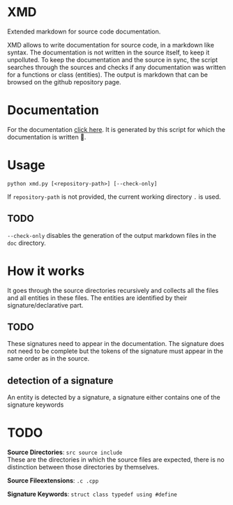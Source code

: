 # XMD
Extended markdown for source code documentation.

XMD allows to write documentation for source code, in a markdown like syntax.
The documentation is not written in the source itself, to keep it unpolluted.
To keep the documentation and the source in sync, the script searches through
the sources and checks if any documentation was written for a functions or class (entities).
The output is markdown that can be browsed on the github repository page.

# Documentation
For the documentation [click here](doc/table.md). It is generated by this script for which the documentation is written :exploding_head:.

# Usage
`python xmd.py [<repository-path>] [--check-only]`

If `repository-path` is not provided, the current working directory `.` is used.
## TODO
`--check-only` disables the generation of the output markdown files in the `doc` directory.

# How it works

It goes through the source directories recursively and collects all the files and
all entities in these files. The entities are identified by their signature/declarative part.
## TODO
These signatures need to appear in the documentation. The signature does not need to be complete
but the tokens of the signature must appear in the same order as in the source.

## detection of a signature
An entity is detected by a signature, a signature either contains one of the signature keywords

# TODO
**Source Directories**: `src source include`  
These are the directories in which the source files are expected, there is no
distinction between those directories by themselves.

**Source Fileextensions**: `.c .cpp`

**Signature Keywords**: `struct class typedef using #define`
